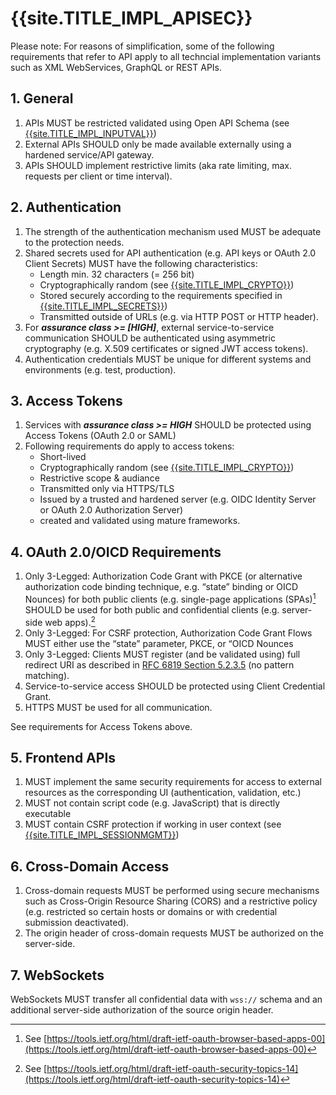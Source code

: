 <title>{{site.TITLE_IMPL_APISEC}</title>

# {{site.TITLE_IMPL_APISEC}}

Please note: For reasons of simplification, some of the following requirements that refer to API apply to all techncial implementation variants such as XML WebServices, GraphQL or REST APIs.

## 1. General

1. APIs MUST be restricted validated using Open API Schema (see [{{site.TITLE_IMPL_INPUTVAL}}]({{site.URL_IMPL_INPUTVAL}}))
2. External APIs SHOULD only be made available externally using a hardened service/API gateway.
3. APIs SHOULD implement restrictive limits (aka rate limiting, max. requests per client or time interval).

## 2. Authentication

1. The strength of the authentication mechanism used MUST be adequate to the protection needs.
2. Shared secrets used for API authentication (e.g. API keys or OAuth 2.0 Client Secrets) MUST have the following characteristics:
    - Length min. 32 characters (= 256 bit)
    - Cryptographically random (see [{{site.TITLE_IMPL_CRYPTO}}]({{site.URL_IMPL_CRYPTO}}))
    - Stored securely according to the requirements specified in [{{site.TITLE_IMPL_SECRETS}}]({{site.URL_IMPL_SECRETS}}))
    - Transmitted outside of URLs (e.g. via HTTP POST or HTTP header). 
3. For ***assurance class >= [HIGH]***, external service-to-service communication SHOULD be authenticated using asymmetric cryptography (e.g. X.509 certificates or signed JWT access tokens).
4. Authentication credentials MUST be unique for different systems and environments (e.g. test, production).

## 3. Access Tokens

1. Services with ***assurance class >= HIGH*** SHOULD be protected using Access Tokens (OAuth 2.0 or SAML) 
2. Following requirements do apply to access tokens:
    - Short-lived
    - Cryptographically random (see [{{site.TITLE_IMPL_CRYPTO}}]({{site.URL_IMPL_CRYPTO}}))
    - Restrictive scope & audiance
    - Transmitted only via HTTPS/TLS
    - Issued by a trusted and hardened  server (e.g. OIDC Identity Server or OAuth 2.0 Authorization Server)
    - created and validated using mature frameworks.

## 4. OAuth 2.0/OICD Requirements
1. Only 3-Legged: Authorization Code Grant with PKCE (or alternative authorization code binding technique, e.g. “state” binding or OICD Nounces) for both public clients (e.g. single-page applications (SPAs)[^1] SHOULD be used for both public and confidential clients (e.g. server-side web apps).[^2]
2. Only 3-Legged: For CSRF protection, Authorization Code Grant Flows MUST either use the “state” parameter, PKCE, or “OICD Nounces
3. Only 3-Legged: Clients MUST register (and be validated using) full redirect URI as described in [RFC 6819 Section 5.2.3.5](https://datatracker.ietf.org/doc/html/rfc6819#section-5.2.3.5) (no pattern matching).
4. Service-to-service access SHOULD be protected using Client Credential Grant.
5. HTTPS MUST be used for all communication.

See requirements for Access Tokens above.

## 5. Frontend APIs 

1. MUST implement the same security requirements for access to external resources as the corresponding UI (authentication, validation, etc.)
2. MUST not contain script code (e.g. JavaScript) that is directly executable
3. MUST contain CSRF protection if working in user context (see [{{site.TITLE_IMPL_SESSIONMGMT}}]({{site.URL_IMPL_SESSIONMGMT}}))

## 6. Cross-Domain Access

1. Cross-domain requests MUST be performed using secure mechanisms such as Cross-Origin Resource Sharing (CORS) and a restrictive policy (e.g. restricted so certain hosts or domains or with credential submission deactivated).
2. The origin header of cross-domain requests MUST be authorized on the server-side.

## 7. WebSockets
WebSockets MUST transfer all confidential data with `wss://` schema and an additional server-side authorization of the source origin header.

[^1]: See [https://tools.ietf.org/html/draft-ietf-oauth-browser-based-apps-00](https://tools.ietf.org/html/draft-ietf-oauth-browser-based-apps-00)
[^2]: See [https://tools.ietf.org/html/draft-ietf-oauth-security-topics-14](https://tools.ietf.org/html/draft-ietf-oauth-security-topics-14)
